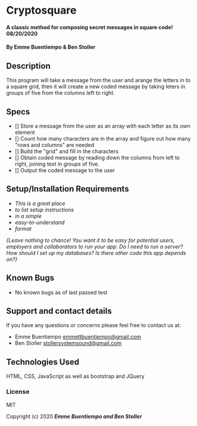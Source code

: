 # Cryptosquare 

#### A classic method for composing secret messages in square code! 08/20/2020

#### By Emme Buentiempo & Ben Stoller 

## Description

This program will take a message from the user and arange the letters in to a square grid, then it will create a new coded message by taking leters in groups of five from the columns left to right. 

## Specs
* [] Store a message from the user as an array with each letter as its own element 
* [] Count how many characters are in the array and figure out how many "rows and columns" are needed
* [] Build the "grid" and fill in the characters 
* [] Obtain coded message by reading down the columns from left to right, joining text in groups of five. 
* [] Output the coded message to the user 

## Setup/Installation Requirements

* _This is a great place_
* _to list setup instructions_
* _in a simple_
* _easy-to-understand_
* _format_

_{Leave nothing to chance! You want it to be easy for potential users, employers and collaborators to run your app. Do I need to run a server? How should I set up my databases? Is there other code this app depends on?}_

## Known Bugs

* No known bugs as of last passed test

## Support and contact details

If you have any questions or concerns please feel free to contact us at:

  * Emme Buentiempo <emmettbuentiempo@gmail.com>
  * Ben Stoller <stollersystemsound@gmail.com>

## Technologies Used

HTML, CSS, JavaScript as well as bootstrap and JQuery 

### License

MIT

Copyright (c) 2020 **_Emme Buentiempo and Ben Stoller_**

